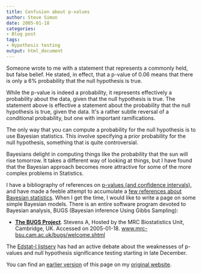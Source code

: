 ```yaml
---
title: Confusion about p-values
author: Steve Simon
date: 2005-01-18
categories:
- Blog post
tags:
- Hypothesis testing
output: html_document
---
```

Someone wrote to me with a statement that represents a commonly held,
but false belief. He stated, in effect, that a p-value of 0.06 means
that there is only a 6% probability that the null hypothesis is true.

While the p-value is indeed a probability, it represents effectively a
probability about the data, given that the null hypothesis is true. The
statement above is effective a statement about the probability that the
null hypothesis is true, given the data. It's a rather subtle reversal
of a conditional probability, but one with important ramifications.

The only way that you can compute a probability for the null hypothesis
is to use Bayesian statistics. This involve specifying a prior
probability for the null hypothesis, something that is quite
controversial.

Bayesians delight in computing things like the probability that the sun
will rise tomorrow. It takes a different way of looking at things, but I
have found that the Bayesian approach becomes more attractive for some
of the more complex problems in Statistics.

I have a bibliography of references on [p-values (and confidence
intervals)](../library/pvalueci1.asp), and have made a feeble attempt to
accumulate a [few references about Bayesian
statistics](../library/bayesian.asp). When I get the time, I would like
to write a page on some simple Bayesian models. There is an entire
software program devoted to Bayesian analysis, BUGS (Bayesian inference
Using Gibbs Sampling):

-   **[The BUGS
    Project](http://www.mrc-bsu.cam.ac.uk/bugs/welcome.shtml)**. Stevens
    A, Hosted by the MRC Biostatistics Unit, Cambridge, UK. Accessed on
    2005-01-18. www.mrc-bsu.cam.ac.uk/bugs/welcome.shtml

The [Edstat-l
listserv](http://www.lsoft.com/scripts/wl.exe?SL1=EDSTAT-L&H=LISTS.PSU.EDU)
has had an active debate about the weaknesses of p-values and null
hypothesis significance testing starting in late December.

You can find an [earlier version][sim1] of this page on my [original website][sim2].


[sim1]: http://www.pmean.com/05/ConfusionPvalues.html
[sim2]: http://www.pmean.com/original_site.html
